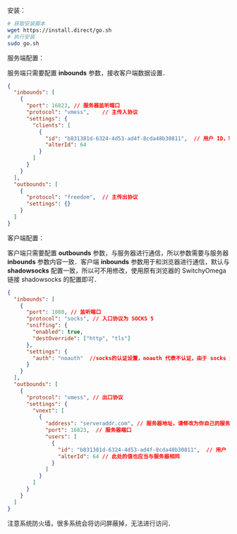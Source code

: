 安装：

```bash
# 获取安装脚本
wget https://install.direct/go.sh
# 执行安装
sudo go.sh
```

服务端配置：

服务端只需要配置 **inbounds** 参数，接收客户端数据设置．

```json
{
  "inbounds": [
    {
      "port": 16823, // 服务器监听端口
      "protocol": "vmess",    // 主传入协议
      "settings": {
        "clients": [
          {
            "id": "b831381d-6324-4d53-ad4f-8cda48b30811",  // 用户 ID，客户端与服务器必须相同
            "alterId": 64
          }
        ]
      }
    }
  ],
  "outbounds": [
    {
      "protocol": "freedom",  // 主传出协议
      "settings": {}
    }
  ]
}
```

客户端配置：

客户端只需要配置 **outbounds** 参数，与服务器进行通信，所以参数需要与服务器 **inbounds** 参数内容一致．客户端 **inbounds** 参数用于和浏览器进行通信，默认与 **shadowsocks** 配置一致，所以可不用修改，使用原有浏览器的 SwitchyOmega 链接 shadowsocks 的配置即可．

```json
{
  "inbounds": [
    {
      "port": 1080, // 监听端口
      "protocol": "socks", // 入口协议为 SOCKS 5
      "sniffing": {
        "enabled": true,
        "destOverride": ["http", "tls"]
      },
      "settings": {
        "auth": "noauth"  //socks的认证设置，noauth 代表不认证，由于 socks 通常在客户端使用，所以这里不认证
      }
    }
  ],
  "outbounds": [
    {
      "protocol": "vmess", // 出口协议
      "settings": {
        "vnext": [
          {
            "address": "serveraddr.com", // 服务器地址，请修改为你自己的服务器 IP 或域名
            "port": 16823,  // 服务器端口
            "users": [
              {
                "id": "b831381d-6324-4d53-ad4f-8cda48b30811",  // 用户 ID，必须与服务器端配置相同
                "alterId": 64 // 此处的值也应当与服务器相同
              }
            ]
          }
        ]
      }
    }
  ]
}
```

注意系统防火墙，很多系统会将访问屏蔽掉，无法进行访问．

